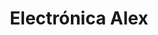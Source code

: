---
title: "Electrónica Alex"
url: /santiago-de-los-caballeros/electronica-alex/
shop: electrónica
---